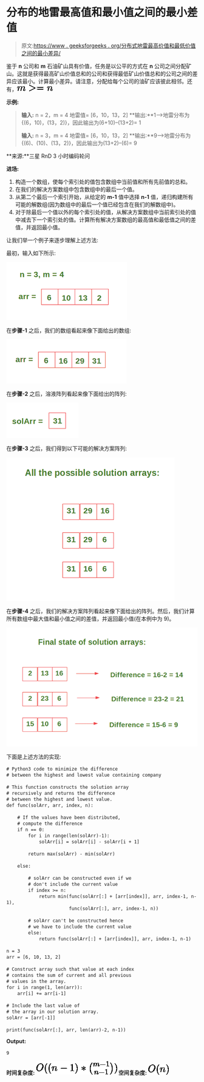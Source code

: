 # 分布的地雷最高值和最小值之间的最小差值

> 原文:[https://www . geeksforgeeks . org/分布式地雷最高价值和最低价值之间的最小差异/](https://www.geeksforgeeks.org/minimum-difference-between-the-highest-and-the-smallest-value-of-mines-distributed/)

鉴于 **n** 公司和 **m** 石油矿山具有价值，任务是以公平的方式在 **n** 公司之间分配矿山。这就是获得最高矿山价值总和的公司和获得最低矿山价值总和的公司之间的差异应该最小。计算最小差异。请注意，分配给每个公司的油矿应该彼此相邻。还有，![m >= n](img/8eeab87e75aadefb566f6d6ea58fbdfe.png "Rendered by QuickLaTeX.com")

**示例:**

> **输入:** n = 2，m = 4
> 地雷值= [6，10，13，2]
> **输出:**1–>地雷分布为{(6，10)，(13，2)}，因此输出为(6+10)–(13+2)= 1
> 
> **输入:** n = 3，m = 4
> 地雷值= [6，10，13，2]
> **输出:**9–>地雷分布为{(6)、(10)、(13，2)}，因此输出为(13+2)–(6)= 9

**来源:**三星 RnD 3 小时编码轮问

**进场:**

1.  构造一个数组，使每个索引处的值包含数组中当前值和所有先前值的总和。
2.  在我们的解决方案数组中包含数组中的最后一个值。
3.  从第二个最后一个索引开始，从给定的 **m-1** 值中选择 **n-1** 值，递归构建所有可能的解数组(因为数组中的最后一个值已经包含在我们的解数组中)。
4.  对于除最后一个值以外的每个索引处的值，从解决方案数组中当前索引处的值中减去下一个索引处的值。计算所有解决方案数组的最高值和最低值之间的差值，并返回最小值。

让我们举一个例子来逐步理解上述方法:

最初，输入如下所示:

![](img/99bfa2aed01b4e4fc7e3c52274ade877.png)

在**步骤-1** 之后，我们的数组看起来像下面给出的数组:

![](img/c127577c8656050f3681403f0c0b26a6.png)

在**步骤-2** 之后，溶液阵列看起来像下面给出的阵列:

![](img/bd2a586ecddc281729fb755597f65df0.png)

在**步骤-3** 之后，我们得到以下可能的解决方案阵列:

![](img/84db6f03c7e96823942d36fb9a91b4a4.png)

在**步骤-4** 之后，我们的解决方案阵列看起来像下面给出的阵列。然后，我们计算所有数组中最大值和最小值之间的差值，并返回最小值(在本例中为 9)。

![](img/2bc2dd59b9197efa3d2377a7a8745b01.png)

下面是上述方法的实现:

```
# Python3 code to minimize the difference 
# between the highest and lowest value containing company

# This function constructs the solution array 
# recursively and returns the difference 
# between the highest and lowest value.
def func(solArr, arr, index, n):

    # If the values have been distributed,
    # compute the difference
    if n == 0:
        for i in range(len(solArr)-1):
            solArr[i] = solArr[i] - solArr[i + 1]

        return max(solArr) - min(solArr)

    else:

        # solArr can be constructed even if we 
        # don't include the current value
        if index >= n:
            return min(func(solArr[:] + [arr[index]], arr, index-1, n-1), 
                       func(solArr[:], arr, index-1, n))

        # solArr can't be constructed hence 
        # we have to include the current value    
        else:
            return func(solArr[:] + [arr[index]], arr, index-1, n-1)

n = 3
arr = [6, 10, 13, 2]

# Construct array such that value at each index 
# contains the sum of current and all previous 
# values in the array.
for i in range(1, len(arr)):
    arr[i] += arr[i-1]

# Include the last value of 
# the array in our solution array.
solArr = [arr[-1]]

print(func(solArr[:], arr, len(arr)-2, n-1))
```

**Output:**

```
9

```

**时间复杂度:** ![O((n-1) * {m-1\choose n-1})](img/6eb1342bbccb10d1d771a98f85a6042c.png "Rendered by QuickLaTeX.com")
**空间复杂度:** ![O(n)](img/d5229a9c6f59029cbbb0f53974c9a9de.png "Rendered by QuickLaTeX.com")